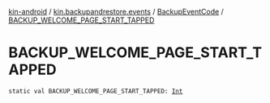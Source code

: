 [kin-android](../../index.md) / [kin.backupandrestore.events](../index.md) / [BackupEventCode](index.md) / [BACKUP_WELCOME_PAGE_START_TAPPED](./-b-a-c-k-u-p_-w-e-l-c-o-m-e_-p-a-g-e_-s-t-a-r-t_-t-a-p-p-e-d.md)

# BACKUP_WELCOME_PAGE_START_TAPPED

`static val BACKUP_WELCOME_PAGE_START_TAPPED: `[`Int`](https://kotlinlang.org/api/latest/jvm/stdlib/kotlin/-int/index.html)